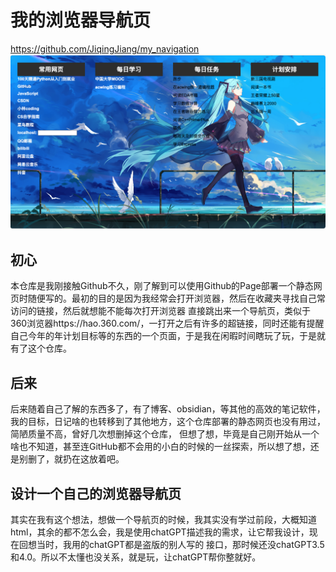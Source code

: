 # 我的浏览器导航页

https://github.com/JiqingJiang/my_navigation
![](enter.png)
## 初心
本仓库是我刚接触Github不久，刚了解到可以使用Github的Page部署一个静态网页时随便写的。最初的目的是因为我经常会打开浏览器，然后在收藏夹寻找自己常访问的链接，然后就想能不能每次打开浏览器
直接跳出来一个导航页，类似于360浏览器https://hao.360.com/，一打开之后有许多的超链接，同时还能有提醒自己今年的年计划目标等的东西的一个页面，于是我在闲暇时间瞎玩了玩，于是就有了这个仓库。

## 后来
后来随着自己了解的东西多了，有了博客、obsidian，等其他的高效的笔记软件，我的目标，日记啥的也转移到了其他地方，这个仓库部署的静态网页也没有用过，简陋质量不高，曾好几次想删掉这个仓库，
但想了想，毕竟是自己刚开始从一个啥也不知道，甚至连GitHub都不会用的小白的时候的一丝探索，所以想了想，还是别删了，就扔在这放着吧。

## 设计一个自己的浏览器导航页
其实在我有这个想法，想做一个导航页的时候，我其实没有学过前段，大概知道html，其余的都不怎么会，我是使用chatGPT描述我的需求，让它帮我设计，现在回想当时，我用的chatGPT都是盗版的别人写的
接口，那时候还没chatGPT3.5和4.0。所以不太懂也没关系，就是玩，让chatGPT帮你整就好。
